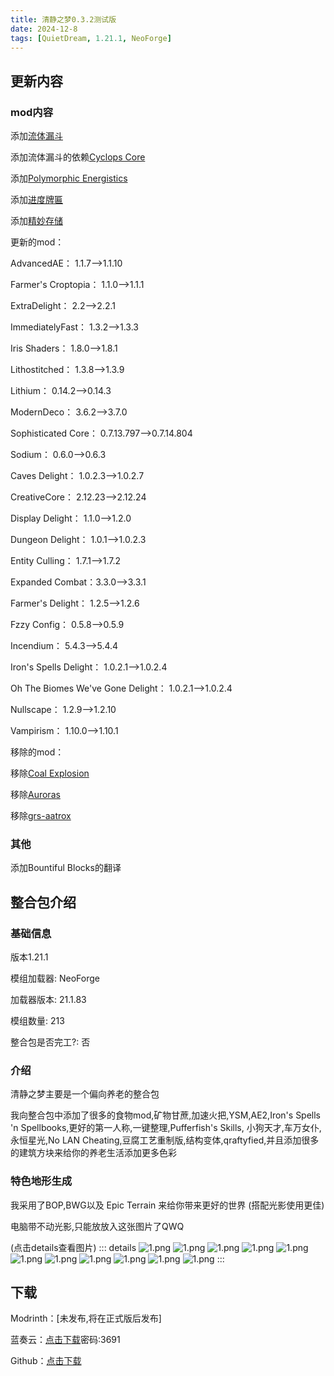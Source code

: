 ```yaml
---
title: 清静之梦0.3.2测试版
date: 2024-12-8
tags: [QuietDream, 1.21.1, NeoForge]
---
```

## 更新内容
### mod内容
添加[流体漏斗](https://modrinth.com/mod/flopper)

添加流体漏斗的依赖[Cyclops Core](https://modrinth.com/mod/cyclops-core)

添加[Polymorphic Energistics](https://modrinth.com/mod/polymorphic-energistics)

添加[进度牌匾](https://modrinth.com/mod/advancement-plaques)

添加[精妙存储](https://modrinth.com/mod/sophisticated-storage)

更新的mod：

AdvancedAE： 1.1.7——>1.1.10

Farmer's Croptopia： 1.1.0——>1.1.1

ExtraDelight： 2.2——>2.2.1

ImmediatelyFast： 1.3.2——>1.3.3

Iris Shaders： 1.8.0——>1.8.1

Lithostitched： 1.3.8——>1.3.9

Lithium： 0.14.2——>0.14.3

ModernDeco： 3.6.2——>3.7.0

Sophisticated Core： 0.7.13.797——>0.7.14.804

Sodium： 0.6.0——>0.6.3

Caves Delight： 1.0.2.3——>1.0.2.7

CreativeCore： 2.12.23——>2.12.24

Display Delight： 1.1.0——>1.2.0

Dungeon Delight： 1.0.1——>1.0.2.3

Entity Culling： 1.7.1——>1.7.2

Expanded Combat：3.3.0——>3.3.1

Farmer's Delight： 1.2.5——>1.2.6

Fzzy Config： 0.5.8——>0.5.9

Incendium： 5.4.3——>5.4.4

Iron's Spells Delight： 1.0.2.1——>1.0.2.4

Oh The Biomes We've Gone Delight： 1.0.2.1——>1.0.2.4

Nullscape： 1.2.9——>1.2.10

Vampirism： 1.10.0——>1.10.1

移除的mod：

移除[Coal Explosion](https://modrinth.com/mod/coal-explosion)

移除[Auroras](https://modrinth.com/mod/auroras)

移除[grs-aatrox](https://modrinth.com/mod/grs-aatrox)
### 其他
添加Bountiful Blocks的翻译

## 整合包介绍
### 基础信息
版本1.21.1

模组加载器:  NeoForge

加载器版本:  21.1.83

模组数量:  213

整合包是否完工?:  否
### 介绍
清静之梦主要是一个偏向养老的整合包

我向整合包中添加了很多的食物mod,矿物甘蔗,加速火把,YSM,AE2,Iron's Spells 'n Spellbooks,更好的第一人称,一键整理,Pufferfish's Skills,
小狗天才,车万女仆,永恒星光,No LAN Cheating,豆腐工艺重制版,结构变体,qraftyfied,并且添加很多的建筑方块来给你的养老生活添加更多色彩

### 特色地形生成
我采用了BOP,BWG以及 Epic Terrain 来给你带来更好的世界 (搭配光影使用更佳)

电脑带不动光影,只能放放入这张图片了QWQ

(点击details查看图片)
::: details
![1.png](https://i.postimg.cc/fWdSST0z/2024-11-29-20-38-04.png)
![1.png](https://i.postimg.cc/1RFQYsCj/2024-11-30-12-40-57.png)
![1.png](https://i.postimg.cc/t4qGTPXK/2024-11-30-12-41-28.png)
![1.png](https://i.postimg.cc/CLVV3X9L/2024-11-30-12-51-33.png)
![1.png](https://i.postimg.cc/mk7Wcy1s/2024-11-30-13-12-56.png)
![1.png](https://i.postimg.cc/gkqPm4Py/2024-11-30-13-56-32.png)
![1.png](https://i.postimg.cc/CxcTf15z/2024-11-30-13-59-44.png)
![1.png](https://i.postimg.cc/mrnv85Q4/2024-11-30-14-00-53.png)
![1.png](https://i.postimg.cc/d0DMRYZn/2024-11-30-14-02-52.png)
![1.png](https://i.postimg.cc/1XhLZVCY/2024-11-30-14-03-41.png)
![1.png](https://i.postimg.cc/MKYghTyd/2024-11-30-14-16-11.png)
:::
## 下载
Modrinth：[未发布,将在正式版后发布]

蓝奏云：[点击下载](https://wwgk.lanzouq.com/iajjr2hk3ugj)密码:3691

Github：[点击下载](https://github.com/fingtest6/fingmodapcks/releases/QuietDream0.3.2)